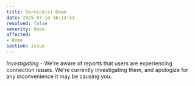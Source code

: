 ```yaml
---
title: Service(s) Down
date: 2025-07-14 16:13:53
resolved: false
severity: down
affected:
- Home
section: issue
---
```


*Investigating* - We're aware of reports that users are experiencing connection issues. We're currently investigating them, and apologize for any inconvenience it may be causing you.
